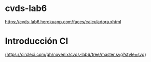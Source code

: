 # cvds-lab6
https://cvds-lab6.herokuapp.com/faces/calculadora.xhtml

#  Introducción CI 

[(https://circleci.com/gh/novenix/cvds-lab6/tree/master.svg?style=svg)](https://circleci.com/gh/novenix/cvds-lab6/tree/master)
